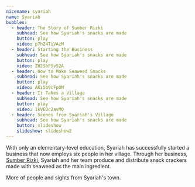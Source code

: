 ```yaml
---
nicename: syariah
name: Syariah
bubbles:
  - header: The Story of Sumber Rizki
    subhead: See how Syariah's snacks are made
    button: play
    video: p7hZ4TiVAzM
  - header: Starting the Business
    subhead: See how Syariah's snacks are made
    button: play
    video: ZH2SbFSv52A
  - header: How to Make Seaweed Snacks
    subhead: See how Syariah's snacks are made
    button: play
    video: AKi5b9cFpOM
  - header: It Takes a Village
    subhead: See how Syariah's snacks are made
    button: play
    video: 1kVEDc2avMQ
  - header: Scenes from Syariah's Village
    subhead: See how Syariah's snacks are made
    button: slideshow
    slideshow: slideshow2
---
```


<p>With only an elementary-level education, Syariah has successfully started a business that now employs six people in her village. Through her business, <a href="http://kerupukrumputlaut.com/" target="_blank">Sumber Rizki</a>, Syariah and her team produce and distribute snack crackers made with seaweed as the main ingredient.</p>

<p class="slideshow-only">More of people and sights from Syariah's town.</p>
